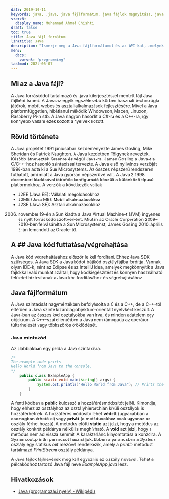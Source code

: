 ```yaml
---
date: 2019-10-11
keywords: java, .java, java fájlformátum, java fájlok megnyitása, java fájlok futtatása, java fájl, java mintakód
szerző:
  display_name: Muhammad Ahmad Chishti
draft: false
toc: true
title: Java fájl formátum
linktitle: Java
description: "Ismerje meg a Java fájlformátumot és az API-kat, amelyek Java-fájlokat hozhatnak létre és nyithatnak meg."
menu:
  docs:
    parent: "programming"
lastmod: 2021-05-07
---
```


## Mi az a Java fájl? ##
A Java forráskódot tartalmazó és .java kiterjesztéssel mentett fájl Java fájlként ismert. A Java az egyik legszélesebb körben használt technológia játékok, mobil, webes és asztali alkalmazások fejlesztésére. Mivel a Java platformfüggetlen, hibátlanul működik Windowson, Macen, Linuxon, Raspberry Pi-n stb. A Java nagyon hasonlít a C#-ra és a C++-ra, így könnyebb váltani ezek között a nyelvek között.

## Rövid története ##

A Java projektet 1991 júniusában kezdeményezte James Gosling, Mike Sheridan és Patrick Naughton. A Java kezdetben Tölgynek nevezték. Később átnevezték Greenre és végül Java-ra. James Gosling a Java-t a C/C++-hoz hasonló szintaxissal tervezte. A Java első nyilvános verzióját 1996-ban adta ki a Sun Microsystems. Az összes népszerű rendszeren futhatott, ami miatt a Java gyorsan népszerűvé vált. A Java 2 1998 decemberi kiadásával többféle konfiguráció készült a különböző típusú platformokhoz. A verziók a következők voltak

- J2EE (Java EE): Vállalati megoldásokhoz
- J2ME (Java ME): Mobil alkalmazásokhoz
- J2SE (Java SE): Asztali alkalmazásokhoz

2006. november 19-én a Sun kiadta a Java Virtual Machine-t (JVM) ingyenes és nyílt forráskódú szoftverként. Miután az Oracle Corporation 2009–2010-ben felvásárolta a Sun Microsystemst, James Gosling 2010. április 2-án lemondott az Oracle-től.

## A ## Java kód futtatása/végrehajtása

A Java kód végrehajtásához először le kell fordítani. Ehhez Java SDK szükséges. A Java SDK a Java kódot bájtkód osztályfájlba fordítja. Vannak olyan IDE-k, mint az Eclipse és az IntelliJ Idea, amelyek megkönnyítik a Java fájlokkal való munkát azáltal, hogy kódkiegészítést és könnyen használható felületet biztosítanak a Java kód fordításához és végrehajtásához.

## Java fájlformátum ##

A Java szintaxisát nagymértékben befolyásolta a C és a C++, de a C++-tól eltérően a Java szinte kizárólag objektum-orientált nyelvként készült. A Java-ban az összes kód osztályokba van írva, és minden adatelem egy objektum. A C++-szal ellentétben a Java nem támogatja az operátor túlterhelését vagy többszörös öröklődését.

### Java mintakód ###

Az alábbiakban egy példa a Java szintaxisra.

```java
/*
The example code prints
Hello World from Java to the console.
*/
    public class ExampleApp {
        public static void main(String[] args) {
            System.out.println("Hello World from Java"); // Prints the string to the console.
        }
    }
```
A fenti kódban a **public** kulcsszó a hozzáférésmódosítót jelöli. Kimondja, hogy ehhez az osztályhoz az osztályhierarchián kívüli osztályok is hozzáférhetnek. A hozzáférés módosító lehet **védett** (ugyanabban a csomagban érhető el) vagy **privát** (a metódusokhoz csak ugyanaz az osztály férhet hozzá). A metódus előtti **static** azt jelzi, hogy a metódus az osztály konkrét példánya nélkül is meghívható. A **void** azt jelzi, hogy a metódus nem ad vissza semmit. A karakterlánc kinyomtatása a konzolra. A System.out.println parancsot használjuk. Ebben a parancsban a *System* osztály egy statikus *out* mezővel rendelkezik, amely a *println* metódust tartalmazó *PrintStream* osztály példánya.

A Java fájlok fájlnevének meg kell egyeznie az osztály nevével. Tehát a példakódhoz tartozó Java fájl neve *ExampleApp.java* lesz.

## Hivatkozások ##

- [Java (programozási nyelv) - Wikipédia](https://en.wikipedia.org/wiki/Java_(programozási_nyelv))

